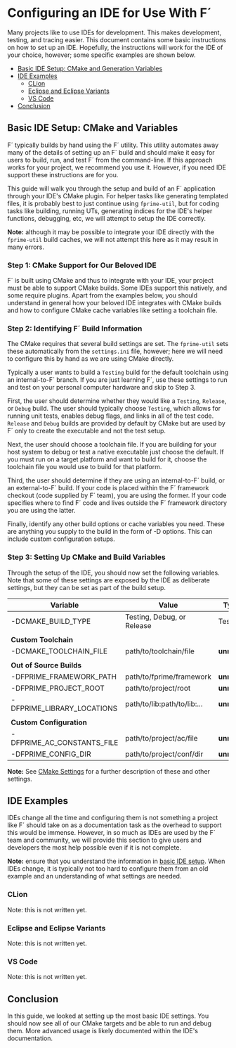 # Configuring an IDE for Use With F´

Many projects like to use IDEs for development.  This makes development, testing, and tracing easier.  This document
contains some basic instructions on how to set up an IDE.  Hopefully, the instructions will work for the IDE of your
choice, however; some specific examples are shown below.

- [Basic IDE Setup: CMake and Generation Variables](#basic-ide-setup-cmake-and-variables)
- [IDE Examples](#ide-examples)
    - [CLion](#clion)
    - [Eclipse and Eclipse Variants](#eclipse-and-eclipse-variants)
    - [VS Code](#vs-code)
- [Conclusion](#conclusion)

## Basic IDE Setup: CMake and Variables

F´ typically builds by hand using the F´ utility. This utility automates away many of the details of setting up an F´
build and should make it easy for users to build, run, and test F´ from the command-line.  If this approach works for
your project, we recommend you use it.  However, if you need IDE support these instructions are for you.

This guide will walk you through the setup and build of an F´ application through your IDE's CMake plugin.  For helper
tasks like generating templated files, it is probably best to just continue using `fprime-util`, but for coding
tasks like building, running UTs, generating indices for the IDE's helper functions, debugging, etc, we will attempt to
setup the IDE correctly.

**Note:** although it may be possible to integrate your IDE directly with the `fprime-util` build caches, we will not
attempt this here as it may result in many errors.

### Step 1: CMake Support for Our Beloved IDE

F´ is built using CMake and thus to integrate with your IDE, your project must be able to support CMake builds. Some IDEs
support this natively, and some require plugins. Apart from the examples below, you should understand in general how
your beloved IDE integrates with CMake builds and how to configure CMake cache variables like setting a toolchain file.

### Step 2: Identifying F´ Build Information

The CMake requires that several build settings are set.  The `fprime-util` sets these automatically from the
`settings.ini` file, however; here we will need to configure this by hand as we are using CMake directly.

Typically a user wants to build a `Testing` build for the default toolchain using an internal-to-F´ branch. If you are
just learning F´, use these settings to run and test on your personal computer hardware and skip to Step 3.

First, the user should determine whether they would like a `Testing`, `Release`, or `Debug` build.  The user should
typically choose `Testing`, which allows for running unit tests, enables debug flags, and links in all of the test code.
`Release` and `Debug` builds are provided by default by CMake but are used by F´ only to create the executable and not
the test setup.

Next, the user should choose a toolchain file. If you are building for your host system to debug or test a native
executable just choose the default. If you must run on a target platform and want to build for it, choose the toolchain
file you would use to build for that platform.

Third, the user should determine if they are using an internal-to-F´ build, or an external-to-F´ build.  If your code is
placed within the F´ framework checkout (code supplied by F´ team), you are using the former.  If your code specifies
where to find F´ code and lives outside the F´ framework directory you are using the latter.

Finally, identify any other build options or cache variables you need. These are anything you supply to the build in
the form of -D options. This can include custom configuration setups.

### Step 3: Setting Up CMake and Build Variables

Through the setup of the IDE, you should now set the following variables.  Note that some of these settings are exposed by
the IDE as deliberate settings, but they can be set as part of the build setup.

| Variable | Value | Typical |
|----------|-------|---------|
| -DCMAKE_BUILD_TYPE | Testing, Debug, or Release | Testing |
| | | |
| **Custom Toolchain**       | | |
| -DCMAKE_TOOLCHAIN_FILE     | path/to/toolchain/file      | **unneeded** |
| | | |
| **Out of Source Builds**   | |
| -DFPRIME_FRAMEWORK_PATH    | path/to/fprime/framework    | **unneeded** |
| -DFPRIME_PROJECT_ROOT      | path/to/project/root        | **unneeded** |
| -DFPRIME_LIBRARY_LOCATIONS | path/to/lib:path/to/lib:... | **unneeded** |
| | | |
| **Custom Configuration**   | | |
| -DFPRIME_AC_CONSTANTS_FILE | path/to/project/ac/file     | **unneeded** |
| -DFPRIME_CONFIG_DIR        | path/to/project/conf/dir    | **unneeded** |

**Note:** See [CMake Settings](cmake-settings.md) for a further description of these and other settings.

## IDE Examples

IDEs change all the time and configuring them is not something a project like F´ should take on as a documentation task
as the overhead to support this would be immense. However, in so much as IDEs are used by the F´ team and community, we
will provide this section to give users and developers the most help possible even if it is not complete.

**Note:** ensure that you understand the information in [basic IDE setup](#basic-ide-setup-cmake-and-variables). When
IDEs change, it is typically not too hard to configure them from an old example and an understanding of what settings
are needed.

### CLion

Note: this is not written yet.

### Eclipse and Eclipse Variants

Note: this is not written yet.

### VS Code

Note: this is not written yet.

## Conclusion

In this guide, we looked at setting up the most basic IDE settings.  You should now see all of our CMake targets and be
able to run and debug them.  More advanced usage is likely documented within the IDE's documentation.